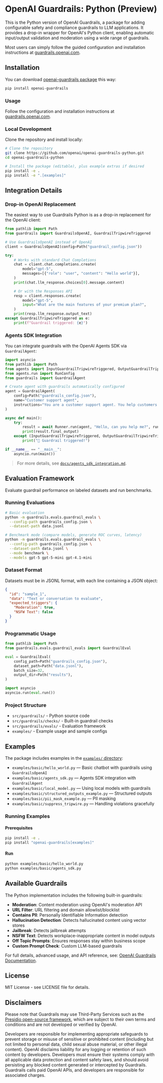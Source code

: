 # OpenAI Guardrails: Python (Preview)

This is the Python version of OpenAI Guardrails, a package for adding configurable safety and compliance guardrails to LLM applications. It provides a drop-in wrapper for OpenAI's Python client, enabling automatic input/output validation and moderation using a wide range of guardrails.

Most users can simply follow the guided configuration and installation instructions at [guardrails.openai.com](https://guardrails.openai.com/).

## Installation

You can download [openai-guardrails package](https://pypi.org/project/openai-guardrails/) this way:

```bash
pip install openai-guardrails
```

### Usage

Follow the configuration and installation instructions at [guardrails.openai.com](https://guardrails.openai.com/).

### Local Development

Clone the repository and install locally:

```bash
# Clone the repository
git clone https://github.com/openai/openai-guardrails-python.git
cd openai-guardrails-python

# Install the package (editable), plus example extras if desired
pip install -e .
pip install -e ".[examples]"
```

## Integration Details

### Drop-in OpenAI Replacement

The easiest way to use Guardrails Python is as a drop-in replacement for the OpenAI client:

```python
from pathlib import Path
from guardrails import GuardrailsOpenAI, GuardrailTripwireTriggered

# Use GuardrailsOpenAI instead of OpenAI
client = GuardrailsOpenAI(config=Path("guardrail_config.json"))

try:
    # Works with standard Chat Completions
    chat = client.chat.completions.create(
        model="gpt-5",
        messages=[{"role": "user", "content": "Hello world"}],
    )
    print(chat.llm_response.choices[0].message.content)

    # Or with the Responses API
    resp = client.responses.create(
        model="gpt-5",
        input="What are the main features of your premium plan?",
    )
    print(resp.llm_response.output_text)
except GuardrailTripwireTriggered as e:
    print(f"Guardrail triggered: {e}")
```

### Agents SDK Integration

You can integrate guardrails with the OpenAI Agents SDK via `GuardrailAgent`:

```python
import asyncio
from pathlib import Path
from agents import InputGuardrailTripwireTriggered, OutputGuardrailTripwireTriggered, Runner
from agents.run import RunConfig
from guardrails import GuardrailAgent

# Create agent with guardrails automatically configured
agent = GuardrailAgent(
    config=Path("guardrails_config.json"),
    name="Customer support agent",
    instructions="You are a customer support agent. You help customers with their questions.",
)

async def main():
    try:
        result = await Runner.run(agent, "Hello, can you help me?", run_config=RunConfig(tracing_disabled=True))
        print(result.final_output)
    except (InputGuardrailTripwireTriggered, OutputGuardrailTripwireTriggered):
        print("🛑 Guardrail triggered!")

if __name__ == "__main__":
    asyncio.run(main())
```

> For more details, see [`docs/agents_sdk_integration.md`](./docs/agents_sdk_integration.md).

## Evaluation Framework

Evaluate guardrail performance on labeled datasets and run benchmarks.

### Running Evaluations

```bash
# Basic evaluation
python -m guardrails.evals.guardrail_evals \
  --config-path guardrails_config.json \
  --dataset-path data.jsonl

# Benchmark mode (compare models, generate ROC curves, latency)
python -m guardrails.evals.guardrail_evals \
  --config-path guardrails_config.json \
  --dataset-path data.jsonl \
  --mode benchmark \
  --models gpt-5 gpt-5-mini gpt-4.1-mini
```

### Dataset Format

Datasets must be in JSONL format, with each line containing a JSON object:

```json
{
  "id": "sample_1",
  "data": "Text or conversation to evaluate",
  "expected_triggers": {
    "Moderation": true,
    "NSFW Text": false
  }
}
```

### Programmatic Usage

```python
from pathlib import Path
from guardrails.evals.guardrail_evals import GuardrailEval

eval = GuardrailEval(
    config_path=Path("guardrails_config.json"),
    dataset_path=Path("data.jsonl"),
    batch_size=32,
    output_dir=Path("results"),
)

import asyncio
asyncio.run(eval.run())
```

### Project Structure

- `src/guardrails/` - Python source code
- `src/guardrails/checks/` - Built-in guardrail checks
- `src/guardrails/evals/` - Evaluation framework
- `examples/` - Example usage and sample configs

## Examples

The package includes examples in the [`examples/` directory](./examples):

- `examples/basic/hello_world.py` — Basic chatbot with guardrails using `GuardrailsOpenAI`
- `examples/basic/agents_sdk.py` — Agents SDK integration with `GuardrailAgent`
- `examples/basic/local_model.py` — Using local models with guardrails
- `examples/basic/structured_outputs_example.py` — Structured outputs
- `examples/basic/pii_mask_example.py` — PII masking
- `examples/basic/suppress_tripwire.py` — Handling violations gracefully

### Running Examples

#### Prerequisites

```bash
pip install -e .
pip install "openai-guardrails[examples]"
```

#### Run

```bash
python examples/basic/hello_world.py
python examples/basic/agents_sdk.py
```

## Available Guardrails

The Python implementation includes the following built-in guardrails:

- **Moderation**: Content moderation using OpenAI's moderation API
- **URL Filter**: URL filtering and domain allowlist/blocklist
- **Contains PII**: Personally Identifiable Information detection
- **Hallucination Detection**: Detects hallucinated content using vector stores
- **Jailbreak**: Detects jailbreak attempts
- **NSFW Text**: Detects workplace-inappropriate content in model outputs
- **Off Topic Prompts**: Ensures responses stay within business scope
- **Custom Prompt Check**: Custom LLM-based guardrails

For full details, advanced usage, and API reference, see: [OpenAI Guardrails Documentation](https://openai.github.io/openai-guardrails-python/).

## License

MIT License - see LICENSE file for details.

## Disclaimers

Please note that Guardrails may use Third-Party Services such as the [Presidio open-source framework](https://github.com/microsoft/presidio), which are subject to their own terms and conditions and are not developed or verified by OpenAI.

Developers are responsible for implementing appropriate safeguards to prevent storage or misuse of sensitive or prohibited content (including but not limited to personal data, child sexual abuse material, or other illegal content). OpenAI disclaims liability for any logging or retention of such content by developers. Developers must ensure their systems comply with all applicable data protection and content safety laws, and should avoid persisting any blocked content generated or intercepted by Guardrails. Guardrails calls paid OpenAI APIs, and developers are responsible for associated charges.